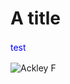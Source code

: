 # A title


<html>
<body>
<p style="color:blue; line-height:1.5;">test</p>
</body>
</html>


<img src="https://imgur.com/a/XXwrveu" alt="Ackley F" title="Ackley F">
